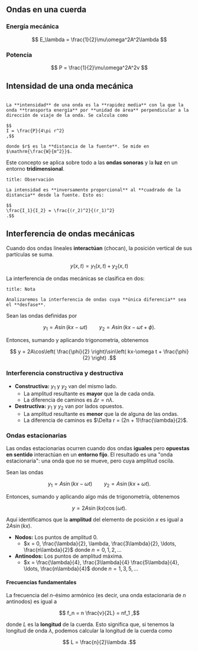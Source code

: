 ## Ondas en una cuerda

### Energía mecánica

$$
E_\lambda = \frac{1}{2}\mu\omega^2A^2\lambda
$$

### Potencia

$$
P = \frac{1}{2}\mu\omega^2A^2v
$$

## Intensidad de una onda mecánica

```ad-definition

La **intensidad** de una onda es la **rapidez media** con la que la onda **transporta energía** por **unidad de área** perpendicular a la dirección de viaje de la onda. Se calcula como

$$
I = \frac{P}{4\pi r^2}
,$$

donde $r$ es la **distancia de la fuente**. Se mide en $\mathrm{\frac{W}{m^2}}$.

```

Este concepto se aplica sobre todo a las **ondas sonoras** y la **luz** en un entorno **tridimensional**.

```ad-note
title: Observación

La intensidad es **inversamente proporcional** al **cuadrado de la distancia** desde la fuente. Esto es:

$$
\frac{I_1}{I_2} = \frac{(r_2)^2}{(r_1)^2}
.$$

```

## Interferencia de ondas mecánicas

Cuando dos ondas lineales **interactúan** (chocan), la posición vertical de sus partículas se suma.

$$
y(x,t) = y_1(x,t) + y_2(x,t)
$$

La interferencia de ondas mecánicas se clasifica en dos:


```ad-note
title: Nota

Analizaremos la interferencia de ondas cuya **única diferencia** sea el **desfase**.

```


Sean las ondas definidas por

$$
y_1 = A\sin(kx - \omega t) \qquad y_2 = A\sin(kx - \omega t + \phi)
.$$

Entonces, sumando y aplicando trigonometría, obtenemos

$$
y = 2A\cos\left( \frac{\phi}{2} \right)\sin\left( kx-\omega t + \frac{\phi}{2} \right)
.$$

### Interferencia constructiva y destructiva

- **Constructiva:** $y_1$ y $y_2$ van del mismo lado.
	- La amplitud resultante es **mayor** que la de cada onda.
	- La diferencia de caminos es $\Delta r = n\lambda$.
- **Destructiva:** $y_1$ y $y_2$ van por lados opuestos.
	- La amplitud resultante es **menor** que la de alguna de las ondas.
	- La diferencia de caminos es $\Delta r = (2n + 1)\frac{\lambda}{2}$.
### Ondas estacionarias

Las ondas estacionarias ocurren cuando dos ondas **iguales** pero **opuestas en sentido** interactúan en un **entorno fijo**. El resultado es una "onda estacionaria": una onda que no se mueve, pero cuya amplitud oscila.

Sean las ondas

$$
y_1 = A\sin(kx - \omega t) \qquad y_2 = A\sin(kx + \omega t)
.$$

Entonces, sumando y aplicando algo más de trigonometría, obtenemos

$$
y = 2A\sin(kx)\cos(\omega t)
.$$

Aquí identificamos que la **amplitud** del elemento de posición $x$ es igual a $2A\sin(kx)$.

- **Nodos:** Los puntos de amplitud $0$.
	- $x = 0, \frac{\lambda}{2}, \lambda, \frac{3\lambda}{2}, \ldots, \frac{n\lambda}{2}$ donde $n = 0, 1, 2, \ldots$
- **Antinodos:** Los puntos de amplitud máxima.
	- $x = \frac{\lambda}{4}, \frac{3\lambda}{4} \frac{5\lambda}{4}, \ldots, \frac{n\lambda}{4}$ donde $n = 1, 3, 5, \ldots$

#### Frecuencias fundamentales

La frecuencia del $n$-ésimo armónico (es decir, una onda estacionaria de $n$ antinodos) es igual a

$$
f_n = n \frac{v}{2L} = nf_1
,$$

donde $L$ es la **longitud** de la cuerda. Esto significa que, si tenemos la longitud de onda $\lambda$, podemos calcular la longitud de la cuerda como

$$
L = \frac{n}{2}\lambda
.$$